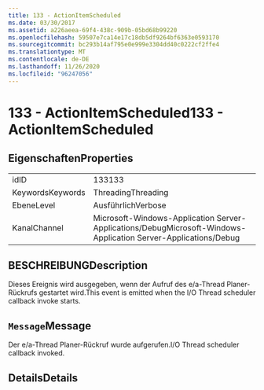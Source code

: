 ```yaml
---
title: 133 - ActionItemScheduled
ms.date: 03/30/2017
ms.assetid: a226aeea-69f4-438c-909b-05bd68b99220
ms.openlocfilehash: 59507e7ca14e17c18db5df9264bf6363e0593170
ms.sourcegitcommit: bc293b14af795e0e999e3304dd40c0222cf2ffe4
ms.translationtype: MT
ms.contentlocale: de-DE
ms.lasthandoff: 11/26/2020
ms.locfileid: "96247056"
---
```

# <a name="133---actionitemscheduled"></a><span data-ttu-id="d661e-102">133 - ActionItemScheduled</span><span class="sxs-lookup"><span data-stu-id="d661e-102">133 - ActionItemScheduled</span></span>

## <a name="properties"></a><span data-ttu-id="d661e-103">Eigenschaften</span><span class="sxs-lookup"><span data-stu-id="d661e-103">Properties</span></span>  
  
|||  
|-|-|  
|<span data-ttu-id="d661e-104">id</span><span class="sxs-lookup"><span data-stu-id="d661e-104">ID</span></span>|<span data-ttu-id="d661e-105">133</span><span class="sxs-lookup"><span data-stu-id="d661e-105">133</span></span>|  
|<span data-ttu-id="d661e-106">Keywords</span><span class="sxs-lookup"><span data-stu-id="d661e-106">Keywords</span></span>|<span data-ttu-id="d661e-107">Threading</span><span class="sxs-lookup"><span data-stu-id="d661e-107">Threading</span></span>|  
|<span data-ttu-id="d661e-108">Ebene</span><span class="sxs-lookup"><span data-stu-id="d661e-108">Level</span></span>|<span data-ttu-id="d661e-109">Ausführlich</span><span class="sxs-lookup"><span data-stu-id="d661e-109">Verbose</span></span>|  
|<span data-ttu-id="d661e-110">Kanal</span><span class="sxs-lookup"><span data-stu-id="d661e-110">Channel</span></span>|<span data-ttu-id="d661e-111">Microsoft-Windows-Application Server-Applications/Debug</span><span class="sxs-lookup"><span data-stu-id="d661e-111">Microsoft-Windows-Application Server-Applications/Debug</span></span>|  
  
## <a name="description"></a><span data-ttu-id="d661e-112">BESCHREIBUNG</span><span class="sxs-lookup"><span data-stu-id="d661e-112">Description</span></span>  

 <span data-ttu-id="d661e-113">Dieses Ereignis wird ausgegeben, wenn der Aufruf des e/a-Thread Planer-Rückrufs gestartet wird.</span><span class="sxs-lookup"><span data-stu-id="d661e-113">This event is emitted when the I/O Thread scheduler callback invoke starts.</span></span>  
  
## <a name="message"></a><span data-ttu-id="d661e-114">`Message`</span><span class="sxs-lookup"><span data-stu-id="d661e-114">Message</span></span>  

 <span data-ttu-id="d661e-115">Der e/a-Thread Planer-Rückruf wurde aufgerufen.</span><span class="sxs-lookup"><span data-stu-id="d661e-115">I/O Thread scheduler callback invoked.</span></span>  
  
## <a name="details"></a><span data-ttu-id="d661e-116">Details</span><span class="sxs-lookup"><span data-stu-id="d661e-116">Details</span></span>
